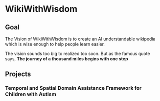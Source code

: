 # WikiWithWisdom

## Goal

The Vision of WikiWithWisdom is to create an AI understandable wikipedia which is wise enough to help people learn easier.

The vision sounds too big to realized too soon. But as the famous quote says, 
**The journey of a thousand miles begins with one step**

## Projects

### Temporal and Spatial Domain Assistance Framework for Children with Autism


